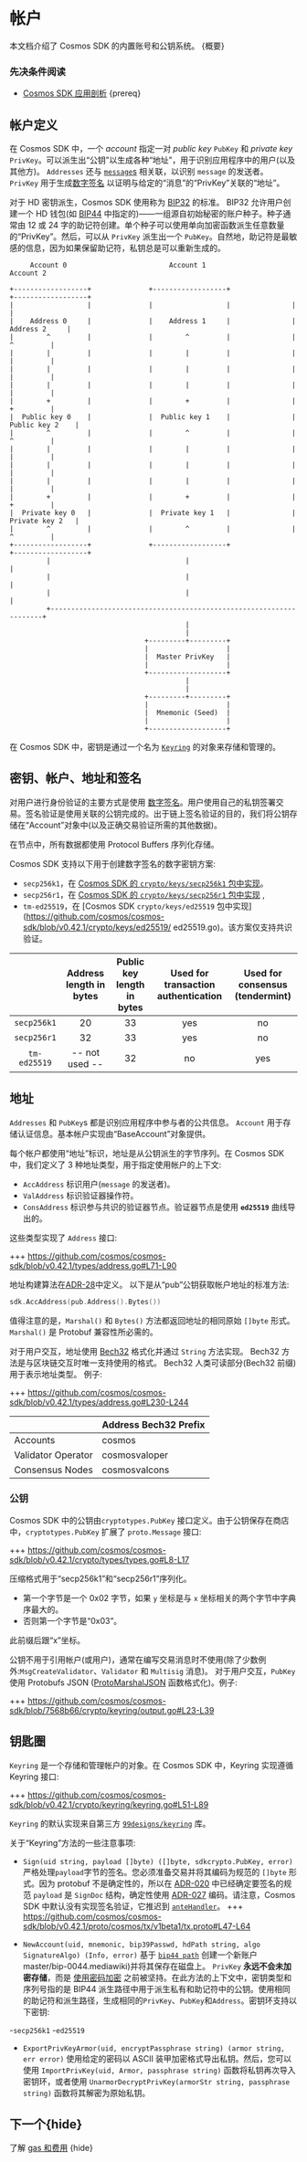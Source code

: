 <!--
order: 4
-->

# 帐户

本文档介绍了 Cosmos SDK 的内置账号和公钥系统。 {概要}

### 先决条件阅读

- [Cosmos SDK 应用剖析](./app-anatomy.md) {prereq}

## 帐户定义

在 Cosmos SDK 中，一个 _account_ 指定一对 _public key_ `PubKey` 和 _private key_ `PrivKey`。可以派生出“公钥”以生成各种“地址”，用于识别应用程序中的用户(以及其他方)。 `Addresses` 还与 [`message`s](../building-modules/messages-and-queries.md#messages) 相关联，以识别 `message` 的发送者。 `PrivKey` 用于生成[数字签名](#signatures) 以证明与给定的“消息”的“PrivKey”关联的“地址”。

对于 HD 密钥派生，Cosmos SDK 使用称为 [BIP32](https://github.com/bitcoin/bips/blob/master/bip-0032.mediawiki) 的标准。 BIP32 允许用户创建一个 HD 钱包(如 [BIP44](https://github.com/bitcoin/bips/blob/master/bip-0044.mediawiki) 中指定的)——一组源自初始秘密的账户种子。种子通常由 12 或 24 字的助记符创建。单个种子可以使用单向加密函数派生任意数量的“PrivKey”。然后，可以从 `PrivKey` 派生出一个 `PubKey`。自然地，助记符是最敏感的信息，因为如果保留助记符，私钥总是可以重新生成的。 
```
     Account 0                         Account 1                         Account 2

+------------------+              +------------------+               +------------------+
|                  |              |                  |               |                  |
|    Address 0     |              |    Address 1     |               |    Address 2     |
|        ^         |              |        ^         |               |        ^         |
|        |         |              |        |         |               |        |         |
|        |         |              |        |         |               |        |         |
|        |         |              |        |         |               |        |         |
|        +         |              |        +         |               |        +         |
|  Public key 0    |              |  Public key 1    |               |  Public key 2    |
|        ^         |              |        ^         |               |        ^         |
|        |         |              |        |         |               |        |         |
|        |         |              |        |         |               |        |         |
|        |         |              |        |         |               |        |         |
|        +         |              |        +         |               |        +         |
|  Private key 0   |              |  Private key 1   |               |  Private key 2   |
|        ^         |              |        ^         |               |        ^         |
+------------------+              +------------------+               +------------------+
         |                                 |                                  |
         |                                 |                                  |
         |                                 |                                  |
         +--------------------------------------------------------------------+
                                           |
                                           |
                                 +---------+---------+
                                 |                   |
                                 |  Master PrivKey   |
                                 |                   |
                                 +-------------------+
                                           |
                                           |
                                 +---------+---------+
                                 |                   |
                                 |  Mnemonic (Seed)  |
                                 |                   |
                                 +-------------------+
```

在 Cosmos SDK 中，密钥是通过一个名为 [`Keyring`](#keyring) 的对象来存储和管理的。

## 密钥、帐户、地址和签名

对用户进行身份验证的主要方式是使用 [数字签名](https://en.wikipedia.org/wiki/Digital_signature)。用户使用自己的私钥签署交易。签名验证是使用关联的公钥完成的。出于链上签名验证的目的，我们将公钥存储在“Account”对象中(以及正确交易验证所需的其他数据)。

在节点中，所有数据都使用 Protocol Buffers 序列化存储。

Cosmos SDK 支持以下用于创建数字签名的数字密钥方案:

- `secp256k1`，在 [Cosmos SDK 的 `crypto/keys/secp256k1` 包中实现](https://github.com/cosmos/cosmos-sdk/blob/v0.42.1/crypto/keys/secp256k1/secp256k1。去)。
- `secp256r1`，在 [Cosmos SDK 的 `crypto/keys/secp256r1` 包中实现](https://github.com/cosmos/cosmos-sdk/blob/master/crypto/keys/secp256r1/pubkey.go) ,
- `tm-ed25519`，在 [Cosmos SDK `crypto/keys/ed25519` 包中实现](https://github.com/cosmos/cosmos-sdk/blob/v0.42.1/crypto/keys/ed25519/ ed25519.go)。该方案仅支持共识验证。 

|              | Address length in bytes | Public key length in bytes | Used for transaction authentication | Used for consensus (tendermint) |
|:------------:|:-----------------------:|:--------------------------:|:-----------------------------------:|:-------------------------------:|
| `secp256k1`  | 20                      |                         33 | yes                                 | no                              |
| `secp256r1`  | 32                      |                         33 | yes                                 | no                              |
| `tm-ed25519` | -- not used --          |                         32 | no                                  | yes                             |

## 地址

`Addresses` 和 `PubKey`s 都是识别应用程序中参与者的公共信息。 `Account` 用于存储认证信息。基本帐户实现由“BaseAccount”对象提供。

每个帐户都使用“地址”标识，地址是从公钥派生的字节序列。在 Cosmos SDK 中，我们定义了 3 种地址类型，用于指定使用帐户的上下文:

- `AccAddress` 标识用户(`message` 的发送者)。
- `ValAddress` 标识验证器操作符。
- `ConsAddress` 标识参与共识的验证器节点。验证器节点是使用 **`ed25519`** 曲线导出的。

这些类型实现了 `Address` 接口:

+++ https://github.com/cosmos/cosmos-sdk/blob/v0.42.1/types/address.go#L71-L90

地址构建算法在[ADR-28](https://github.com/cosmos/cosmos-sdk/blob/master/docs/architecture/adr-028-public-key-addresses.md)中定义。
以下是从“pub”公钥获取帐户地址的标准方法: 

```go
sdk.AccAddress(pub.Address().Bytes())
```

值得注意的是，`Marshal()` 和 `Bytes()` 方法都返回地址的相同原始 `[]byte` 形式。 `Marshal()` 是 Protobuf 兼容性所必需的。

对于用户交互，地址使用 [Bech32](https://en.bitcoin.it/wiki/Bech32) 格式化并通过 `String` 方法实现。 Bech32 方法是与区块链交互时唯一支持使用的格式。 Bech32 人类可读部分(Bech32 前缀)用于表示地址类型。 例子: 

+++ https://github.com/cosmos/cosmos-sdk/blob/v0.42.1/types/address.go#L230-L244

|                    | Address Bech32 Prefix |
| ------------------ | --------------------- |
| Accounts           | cosmos                |
| Validator Operator | cosmosvaloper         |
| Consensus Nodes    | cosmosvalcons         |

### 公钥

Cosmos SDK 中的公钥由`cryptotypes.PubKey` 接口定义。由于公钥保存在商店中，`cryptotypes.PubKey` 扩展了 `proto.Message` 接口:

+++ https://github.com/cosmos/cosmos-sdk/blob/v0.42.1/crypto/types/types.go#L8-L17

压缩格式用于“secp256k1”和“secp256r1”序列化。

- 第一个字节是一个 0x02 字节，如果 `y` 坐标是与 `x` 坐标相关的两个字节中字典序最大的。
- 否则第一个字节是“0x03”。

此前缀后跟“x”坐标。

公钥不用于引用帐户(或用户)，通常在编写交易消息时不使用(除了少数例外:`MsgCreateValidator`、`Validator` 和 `Multisig` 消息)。
对于用户交互，`PubKey` 使用 Protobufs JSON ([ProtoMarshalJSON](https://github.com/cosmos/cosmos-sdk/blob/release/v0.42.x/codec/json.go#L12) 函数格式化)。例子:

+++ https://github.com/cosmos/cosmos-sdk/blob/7568b66/crypto/keyring/output.go#L23-L39

## 钥匙圈

`Keyring` 是一个存储和管理帐户的对象。在 Cosmos SDK 中，Keyring 实现遵循 Keyring 接口:

+++ https://github.com/cosmos/cosmos-sdk/blob/v0.42.1/crypto/keyring/keyring.go#L51-L89

`Keyring` 的默认实现来自第三方 [`99designs/keyring`](https://github.com/99designs/keyring) 库。

关于“Keyring”方法的一些注意事项:

- `Sign(uid string, payload []byte) ([]byte, sdkcrypto.PubKey, error)`严格处理`payload`字节的签名。您必须准备交易并将其编码为规范的 `[]byte` 形式。因为 protobuf 不是确定性的，所以在 [ADR-020](../architecture/adr-020-protobuf-transaction-encoding.md) 中已经确定要签名的规范 `payload` 是 `SignDoc` 结构，确定性使用 [ADR-027](adr-027-deterministic-protobuf-serialization.md) 编码。请注意，Cosmos SDK 中默认没有实现签名验证，它推迟到 [`anteHandler`](../core/baseapp.md#antehandler)。
  +++ https://github.com/cosmos/cosmos-sdk/blob/v0.42.1/proto/cosmos/tx/v1beta1/tx.proto#L47-L64

- `NewAccount(uid, mnemonic, bip39Passwd, hdPath string, algo SignatureAlgo) (Info, error)` 基于 [`bip44 path`](https://github.com/bitcoin/bips/blob/) 创建一个新账户master/bip-0044.mediawiki)并将其保存在磁盘上。 `PrivKey` **永远不会未加密存储**，而是 [使用密码加密](https://github.com/cosmos/cosmos-sdk/blob/v0.40.0-rc3/crypto/armor.go ) 之前被坚持。在此方法的上下文中，密钥类型和序列号指的是 BIP44 派生路径中用于派生私有和助记符中的公钥。使用相同的助记符和派生路径，生成相同的`PrivKey`、`PubKey`和`Address`。密钥环支持以下密钥:

-`secp256k1`
-`ed25519`

- `ExportPrivKeyArmor(uid, encryptPassphrase string) (armor string, err error)` 使用给定的密码以 ASCII 装甲加密格式导出私钥。然后，您可以使用 `ImportPrivKey(uid, Armor, passphrase string)` 函数将私钥再次导入密钥环，或者使用 `UnarmorDecryptPrivKey(armorStr string, passphrase string)` 函数将其解密为原始私钥。

## 下一个{hide}

了解 [gas 和费用](./gas-fees.md) {hide} 